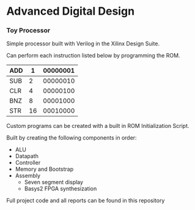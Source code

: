 # Advanced Digital Design
### Toy Processor


Simple processor built with Verilog in the Xilinx Design Suite.

Can perform each instruction listed below by programming the ROM.

| ADD | 1  | 00000001 |
|-----|----|----------|
| SUB | 2  | 00000010 |
| CLR | 4  | 00000100 |
| BNZ | 8  | 00001000 |
| STR | 16 | 00010000 |

Custom programs can be created with a built in ROM Initialization Script.

Built by creating the following components in order:
- ALU
- Datapath
- Controller
- Memory and Bootstrap
- Assembly
  - Seven segment display
  - Basys2 FPGA synthesization

Full project code and all reports can be found in this repository

